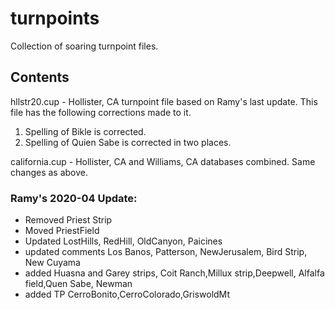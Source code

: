 # turnpoints
Collection of soaring turnpoint files.

## Contents

hllstr20.cup - Hollister, CA turnpoint file based on Ramy's last update. This file has the following corrections made to it.
  1. Spelling of Bikle is corrected.
  2. Spelling of Quien Sabe is corrected in two places.
  
california.cup - Hollister, CA and Williams, CA databases combined. Same changes as above. 

### Ramy's 2020-04 Update:
  - Removed Priest Strip
  - Moved PriestField
  - Updated LostHills, RedHill, OldCanyon, Paicines
  - updated comments Los Banos, Patterson, NewJerusalem, Bird Strip, New Cuyama
  - added Huasna and Garey strips, Coit Ranch,Millux strip,Deepwell, Alfalfa field,Quen Sabe, Newman
  - added TP CerroBonito,CerroColorado,GriswoldMt
